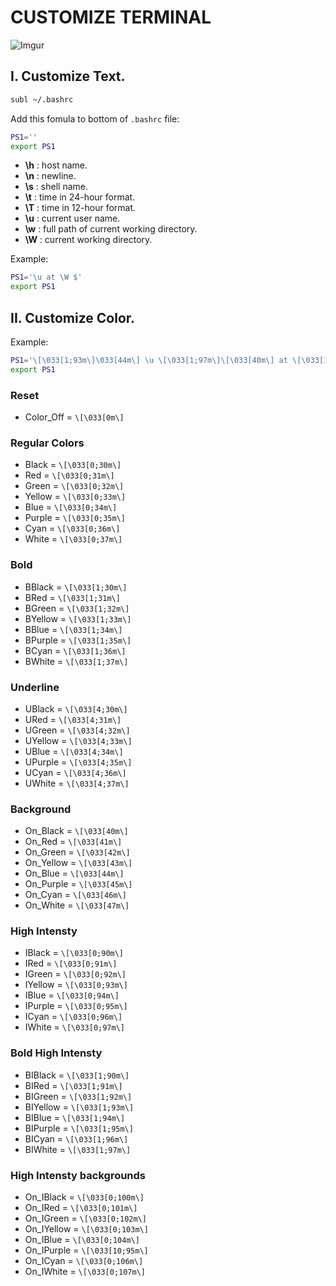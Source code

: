 # CUSTOMIZE TERMINAL

![Imgur](https://i.imgur.com/fnyt2WD.png)

## I. Customize Text. 

```sh 
subl ~/.bashrc
```

Add this fomula to bottom of `.bashrc` file:  
```sh
PS1=''  
export PS1  
```

- **\h** : host name.  
- **\n** : newline.  
- **\s** : shell name.  
- **\t** : time in 24-hour format.  
- **\T** : time in 12-hour format.  
- **\u** : current user name.  
- **\w** : full path of current working directory.  
- **\W** : current working directory.  

Example: 
```sh
PS1='\u at \W $'
export PS1  
```


## II. Customize Color.

Example:
```sh
PS1='\[\033[1;93m\]\033[44m\] \u \[\033[1;97m\]\[\033[40m\] at \[\033[1;30m\]\033[44m\] \W \[\033[0m\]\[\033[1;34m\] $\[\033[0m\] '
export PS1  
```

### Reset
- Color_Off = `\[\033[0m\]` 

### Regular Colors
- Black   = `\[\033[0;30m\]`
- Red     = `\[\033[0;31m\]`
- Green   = `\[\033[0;32m\]`  
- Yellow  = `\[\033[0;33m\]`
- Blue    = `\[\033[0;34m\]`   
- Purple  = `\[\033[0;35m\]`
- Cyan    = `\[\033[0;36m\]`
- White   = `\[\033[0;37m\]`

### Bold
- BBlack  = `\[\033[1;30m\]`
- BRed    = `\[\033[1;31m\]`
- BGreen  = `\[\033[1;32m\]`
- BYellow = `\[\033[1;33m\]`
- BBlue   = `\[\033[1;34m\]`
- BPurple = `\[\033[1;35m\]`
- BCyan   = `\[\033[1;36m\]`
- BWhite  = `\[\033[1;37m\]`

### Underline
- UBlack  = `\[\033[4;30m\]`
- URed    = `\[\033[4;31m\]`
- UGreen  = `\[\033[4;32m\]`
- UYellow = `\[\033[4;33m\]`
- UBlue   = `\[\033[4;34m\]`
- UPurple = `\[\033[4;35m\]`
- UCyan   = `\[\033[4;36m\]`
- UWhite  = `\[\033[4;37m\]`

### Background
- On_Black  = `\[\033[40m\]`
- On_Red    = `\[\033[41m\]`
- On_Green  = `\[\033[42m\]`
- On_Yellow = `\[\033[43m\]`
- On_Blue   = `\[\033[44m\]`
- On_Purple = `\[\033[45m\]`
- On_Cyan   = `\[\033[46m\]`
- On_White  = `\[\033[47m\]`

### High Intensty
- IBlack    = `\[\033[0;90m\]`
- IRed      = `\[\033[0;91m\]`
- IGreen    = `\[\033[0;92m\]`
- IYellow   = `\[\033[0;93m\]`
- IBlue     = `\[\033[0;94m\]`
- IPurple   = `\[\033[0;95m\]`
- ICyan     = `\[\033[0;96m\]`
- IWhite    = `\[\033[0;97m\]`

### Bold High Intensty
- BIBlack   = `\[\033[1;90m\]`
- BIRed     = `\[\033[1;91m\]`
- BIGreen   = `\[\033[1;92m\]`
- BIYellow  = `\[\033[1;93m\]`
- BIBlue    = `\[\033[1;94m\]`
- BIPurple  = `\[\033[1;95m\]`
- BICyan    = `\[\033[1;96m\]`
- BIWhite   = `\[\033[1;97m\]`

### High Intensty backgrounds
- On_IBlack   = `\[\033[0;100m\]`
- On_IRed     = `\[\033[0;101m\]`
- On_IGreen   = `\[\033[0;102m\]`
- On_IYellow  = `\[\033[0;103m\]`
- On_IBlue    = `\[\033[0;104m\]`
- On_IPurple  = `\[\033[10;95m\]`
- On_ICyan    = `\[\033[0;106m\]`
- On_IWhite   = `\[\033[0;107m\]`

